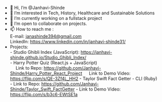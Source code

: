 - 👋 Hi, I’m @Janhavi-Shinde
- 👀 I’m interested in Tech, History, Healthcare and Sustainable Solutions
- 🌱 I’m currently working on a fullstack project
- 💞️ I’m open to collaborate on projects.
- 📫 How to reach me : <br />
      E-mail: janashinde394@gmail.com <br />
      LinkedIn: https://www.linkedin.com/in/janhavi-shinde31/
- Projects: <br />
      - Studio Ghibli Index (JavaScript): https://janhavi-shinde.github.io/Studio_Ghibli_Index/ <br />
      -  Harry Potter Quiz (React.js + JavaScript) <br />
          &emsp; Link to Repo: https://github.com/Janhavi-Shinde/Harry_Potter_React_Project 
          &emsp; Link to Demo Video: https://flip.com/s/QE-3Zf4L_HH2 
      - Taylor Swift Fact Getter - CLI (Ruby) <br />
         - Link to Repo: https://github.com/Janhavi-Shinde/Taylor_Swift_FactGetter
         - Link to Demo Video: https://flip.com/s/b3c6-EWtSE1a
      
     

<!---
Janhavi-Shinde/Janhavi-Shinde is a ✨ special ✨ repository because its `README.md` (this file) appears on your GitHub profile.
You can click the Preview link to take a look at your changes.
--->
